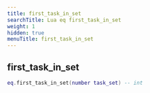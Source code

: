 ```yaml
---
title: first_task_in_set
searchTitle: Lua eq first_task_in_set
weight: 1
hidden: true
menuTitle: first_task_in_set
---
```

## first_task_in_set
```lua
eq.first_task_in_set(number task_set) -- int
```